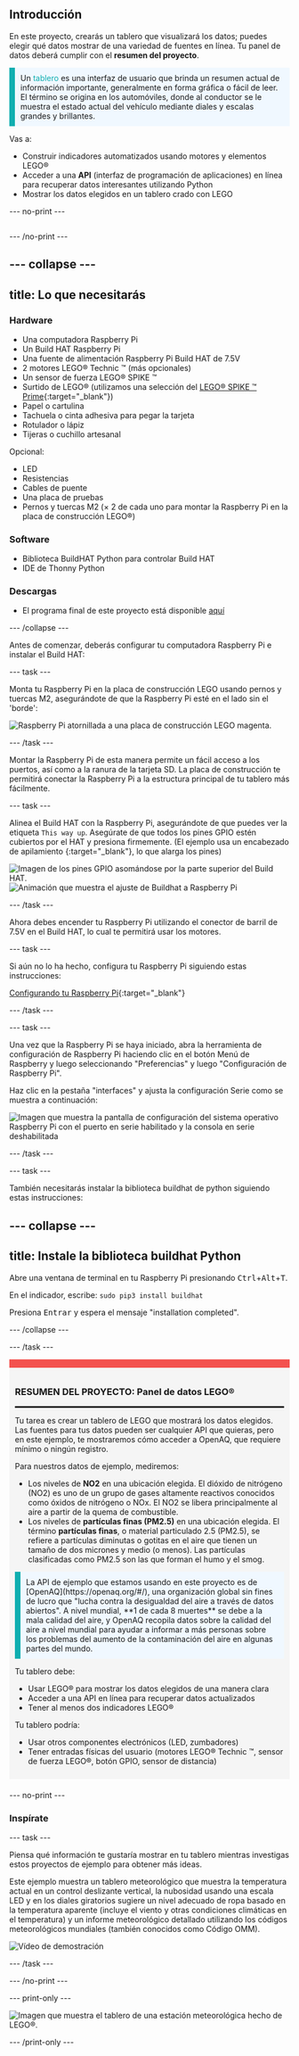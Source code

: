 ## Introducción

En este proyecto, crearás un tablero que visualizará los datos; puedes elegir qué datos mostrar de una variedad de fuentes en línea. Tu panel de datos deberá cumplir con el **resumen del proyecto**.

<p style="border-left: solid; border-width:10px; border-color: #0faeb0; background-color: aliceblue; padding: 10px;">
Un <span style="color: #0faeb0">tablero</span> es una interfaz de usuario que brinda un resumen actual de información importante, generalmente en forma gráfica o fácil de leer. El término se origina en los automóviles, donde al conductor se le muestra el estado actual del vehículo mediante diales y escalas grandes y brillantes.</p>

Vas a:
+ Construir indicadores automatizados usando motores y elementos LEGO®
+ Acceder a una **API** (interfaz de programación de aplicaciones) en línea para recuperar datos interesantes utilizando Python
+ Mostrar los datos elegidos en un tablero crado con LEGO

--- no-print ---

<div style="display: flex; flex-wrap: wrap">
<div style="flex-basis: 200px; flex-grow: 1">

--- /no-print ---


--- collapse ---
---
title: Lo que necesitarás
---
### Hardware

+ Una computadora Raspberry Pi
+ Un Build HAT Raspberry Pi
+ Una fuente de alimentación Raspberry Pi Build HAT de 7.5V
+ 2 motores LEGO® Technic ™ (más opcionales)
+ Un sensor de fuerza LEGO® SPIKE ™
+ Surtido de LEGO® (utilizamos una selección del [LEGO® SPIKE ™ Prime](https://education.lego.com/en-gb/product/spike-prime){:target="_blank"})
+ Papel o cartulina
+ Tachuela o cinta adhesiva para pegar la tarjeta
+ Rotulador o lápiz
+ Tijeras o cuchillo artesanal

Opcional:
+ LED
+ Resistencias
+ Cables de puente
+ Una placa de pruebas
+ Pernos y tuercas M2 (× 2 de cada uno para montar la Raspberry Pi en la placa de construcción LEGO®)

### Software

+ Biblioteca BuildHAT Python para controlar Build HAT
+ IDE de Thonny Python

### Descargas

+ El programa final de este proyecto está disponible [aquí]((https://rpf.io/p/es-ES/lego-data-dash-go){:target="_blank"})

--- /collapse ---

Antes de comenzar, deberás configurar tu computadora Raspberry Pi e instalar el Build HAT:

--- task ---

Monta tu Raspberry Pi en la placa de construcción LEGO usando pernos y tuercas M2, asegurándote de que la Raspberry Pi esté en el lado sin el 'borde':

 ![Raspberry Pi atornillada a una placa de construcción LEGO magenta.](images/build_11.jpg)

--- /task ---

Montar la Raspberry Pi de esta manera permite un fácil acceso a los puertos, así como a la ranura de la tarjeta SD. La placa de construcción te permitirá conectar la Raspberry Pi a la estructura principal de tu tablero más fácilmente.

--- task ---

Alinea el Build HAT con la Raspberry Pi, asegurándote de que puedes ver la etiqueta `This way up`. Asegúrate de que todos los pines GPIO estén cubiertos por el HAT y presiona firmemente. (El ejemplo usa un encabezado de apilamiento [](https://www.adafruit.com/product/2223){:target="_blank"}, lo que alarga los pines)

![Imagen de los pines GPIO asomándose por la parte superior del Build HAT.](images/build_15.jpg) ![Animación que muestra el ajuste de Buildhat a Raspberry Pi](images/haton.gif)

--- /task ---

Ahora debes encender tu Raspberry Pi utilizando el conector de barril de 7.5V en el Build HAT, lo cual te permitirá usar los motores.

--- task ---

Si aún no lo ha hecho, configura tu Raspberry Pi siguiendo estas instrucciones:

[Configurando tu Raspberry Pi](https://projects.raspberrypi.org/es-ES/projects/raspberry-pi-setting-up){:target="_blank"}

--- /task ---

--- task ---

Una vez que la Raspberry Pi se haya iniciado, abra la herramienta de configuración de Raspberry Pi haciendo clic en el botón Menú de Raspberry y luego seleccionando "Preferencias" y luego "Configuración de Raspberry Pi".

Haz clic en la pestaña "interfaces" y ajusta la configuración Serie como se muestra a continuación:

![Imagen que muestra la pantalla de configuración del sistema operativo Raspberry Pi con el puerto en serie habilitado y la consola en serie deshabilitada](images/configshot.jpg)

--- /task ---

--- task ---

También necesitarás instalar la biblioteca buildhat de python siguiendo estas instrucciones:

--- collapse ---
---
title: Instale la biblioteca buildhat Python
---

Abre una ventana de terminal en tu Raspberry Pi presionando <kbd>Ctrl</kbd>+<kbd>Alt</kbd>+<kbd>T</kbd>.

En el indicador, escribe: `sudo pip3 install buildhat`

Presiona <kbd>Entrar</kbd> y espera el mensaje "installation completed".

--- /collapse ---

--- /task ---


<div style="border-top: 15px solid #f3524f; background-color: whitesmoke; margin-bottom: 20px; padding: 10px;">

### RESUMEN DEL PROYECTO: Panel de datos LEGO®
<hr style="border-top: 2px solid black;">

Tu tarea es crear un tablero de LEGO que mostrará los datos elegidos. Las fuentes para tus datos pueden ser cualquier API que quieras, pero en este ejemplo, te mostraremos cómo acceder a OpenAQ, que requiere mínimo o ningún registro. 

Para nuestros datos de ejemplo, mediremos:
+ Los niveles de **NO2** en una ubicación elegida. El dióxido de nitrógeno (NO2) es uno de un grupo de gases altamente reactivos conocidos como óxidos de nitrógeno o NOx. El NO2 se libera principalmente al aire a partir de la quema de combustible.
+ Los niveles de **partículas finas (PM2.5)** en una ubicación elegida. El término **partículas finas**, o material particulado 2.5 (PM2.5), se refiere a partículas diminutas o gotitas en el aire que tienen un tamaño de dos micrones y medio (o menos). Las partículas clasificadas como PM2.5 son las que forman el humo y el smog.


<p style="border-left: solid; border-width:10px; border-color: #0faeb0; background-color: aliceblue; padding: 10px;">La API de ejemplo que estamos usando en este proyecto es de [OpenAQ](https://openaq.org/#/), una organización global sin fines de lucro que "lucha contra la desigualdad del aire a través de datos abiertos". A nivel mundial, **1 de cada 8 muertes** se debe a la mala calidad del aire, y OpenAQ recopila datos sobre la calidad del aire a nivel mundial para ayudar a informar a más personas sobre los problemas del aumento de la contaminación del aire en algunas partes del mundo. </p>


Tu tablero debe:
+ Usar LEGO® para mostrar los datos elegidos de una manera clara
+ Acceder a una API en línea para recuperar datos actualizados
+ Tener al menos dos indicadores LEGO®

Tu tablero podría:
+ Usar otros componentes electrónicos (LED, zumbadores)
+ Tener entradas físicas del usuario (motores LEGO® Technic ™, sensor de fuerza LEGO®, botón GPIO, sensor de distancia)
  
</div>

--- no-print ---

### Inspírate

--- task ---

Piensa qué información te gustaría mostrar en tu tablero mientras investigas estos proyectos de ejemplo para obtener más ideas.

Este ejemplo muestra un tablero meteorológico que muestra la temperatura actual en un control deslizante vertical, la nubosidad usando una escala LED y en los diales giratorios sugiere un nivel adecuado de ropa basado en la temperatura aparente (incluye el viento y otras condiciones climáticas en el temperatura) y un informe meteorológico detallado utilizando los códigos meteorológicos mundiales (también conocidos como Código OMM).

![Vídeo de demostración](images/weather-dash.gif)

--- /task ---

--- /no-print ---

--- print-only ---

![Imagen que muestra el tablero de una estación meteorológica hecho de LEGO®.](images/example-dash.jpg)

--- /print-only ---


